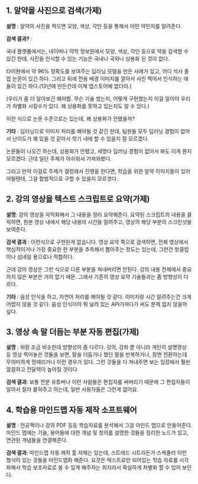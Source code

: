 ## 1. 알약을 사진으로 검색(가제) 

**설명** : 알약의 사진을 찍으면 모양, 색상, 각인 등을 통해서 어떤 약인지를 알려준다.

**검색 결과?** : 

국내 플랫폼에서는, 네이버나 약학 정보원에서 모양, 색상, 각인 등으로 약을 검색할 수 있긴 한데, 사진을 인식할 수 있는 기능은 국내나 국외나 상용화 된 것이 없다.

타이완에서 약 96% 정확도를 보여주는 딥러닝 모델을 만든 사례가 있고, 어디 석사 졸업 논문이 있긴 하다.
그리고 뒤에 전용 배경 이미지를 깔아서 사진 찍어서 인식하는 애들이 있긴 하다.(13년에 만든건데 이제 앱스토어에 없더라.)

(우리가 좀 더 알아보긴 해야함. 무슨 기술 썼는지, 어떻게 구현했는지 이걸 알아야 우리가 차별화 시킬수가 있다. 왜 상용화를 못하고 있는지도 알 수 있다.)

이런 식으로 논문 수준으로는 있는데, 왜 상용화가 안됐을까?

**기타** : 딥러닝으로 이미지 처리를 해야될 것 같긴 한데, 팀원들 모두 딥러닝 경험이 없어서 난이도가 꽤 있을 것 같아서 학기 내에 할 수 있을지 잘 모르겠다. 

논문들이 나오긴 하는데, 상용화가 안됐고, 세명다 딥러닝 경험이 없어서 봐도 이게 뭔지 모르겠다. 근데 일단 주제가 아쉬워서 가져와봤다.

그리고 만약 이걸로 주제가 결정돼서 진행을 한다면, 학습을 위한 알약 이미지들이 있어야될텐데, 그걸 합법적으로 구할 수 있을지 모르겟다.



## 2. 강의 영상을 텍스트 스크립트로 요약(가제)

**설명**: 강의 영상을 자막화해서 그 내용을 정리 요약해준다. 요약된 스크립트의 내용을 클릭하면, 원본 영상 내에서 해당 내용의 시간을 알려주고, 영상의 해당 부분의 스크린샷을 보여준다.

**검색 결과** : 이런식으로 구현된게 없습니다. 영상 요약 쪽으로 검색하면, 전체 영상에서 핵심적이거나 가장 중요한 한 부분을 추측해서 뽑아주는 정도는 있는데, 그런건 핫클립이나 섬네일 용으로나 적합하다. 

근데 강의 영상은 그런 식으로 다른 부분을 쳐내버리면 안된다. 강의 내용 전체에서 중요하지 않은 부분은 거의 없기 때문. 그래서 기존의 영상 요약 기술들과는 좀 방향성이 다르다.

**기타** : 음성 인식을 하고, 자연어 처리를 해야될 것 같다. 이미지랑 시간 알려주는건 크게 어렵지 않을 것 같다.
음성 인식이야 뭐 널려 있는 API가져다가 써도 문제 없지 않을까 싶다.



## 3. 영상 속 말 더듬는 부분 자동 편집(가제)

**설명** : 위랑 조금 비슷한데 방향성이 좀 다르다. 강의, 강좌 뿐 아니라 개인이 설명영상 등 영상 찍어놓은 것들을 보면, 말을 더듬거나 했던 말을 반복하거나, 장면 전환하는데 무의미하게 멍때리거나 이런 경우가 있다. 그런 것들을 다 쳐내주면 보는 입장에서 훨씬 깔끔하고 전달력이 높아질 것이다.

**검색 결과**: 보통 전문 유튜버나 이런 사람들은 편집자를 써버리기 때문에 그 편집자들이 알아서 잘라 붙혀주고 하는데, 일반 사용자들은 그런게 없어요. 



## 4. 학습용 마인드맵 자동 제작 소프트웨어

**설명** : 전공책이나 강의 PDF 등등 학습자료를 분석해서 그걸 마인드 맵으로 만들어준다. 마인드 맵에는 기술, 용어들에 대한 개념 및 정의를 설명한 것들을 정리한 노드가 있고, 연관된 개념들을 연결해준다.

**검색 결과**: 마인드맵 자동 제작 툴 자체는 있는데, 스트레드 시트라든가 스케줄러 이런 형식이 있는 것들을 마인드맵화 해준다. 요것은 텍스트로만 되어있는 학습 자료를 시각화해서 학습 보조자료로 쓸 수 있게 해주자는 취지라서 확실하게 차별화 할 수 있어 보인다.


